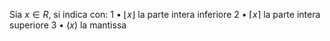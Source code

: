 Sia $x \in R$, si indica con:
	1 • $\lfloor x\rfloor$ la parte intera inferiore
	2 • $\lceil x \rceil$ la parte intera superiore
	3 • $(x)$ la mantissa 